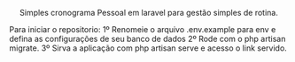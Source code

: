 <p align="center">
Simples cronograma Pessoal em laravel para gestão simples de rotina.

Para iniciar o repositorio:
1º Renomeie o arquivo .env.example para env e defina as configurações de seu banco de dados
2º Rode com o php artisan migrate.
3º Sirva a aplicação com php artisan serve e acesso o link servido.
</p>